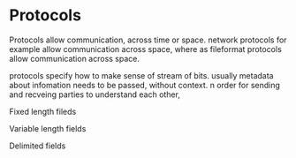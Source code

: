 # Protocols

Protocols allow communication, across time or space.
network protocols for example allow communication across space, where as fileformat protocols allow communication across space.

protocols specify how to make sense of stream of bits. usually metadata about infomation needs to be passed, without context. n order for sending and recveing parties to understand each other, 



Fixed length fileds

Variable length fields

Delimited fields
